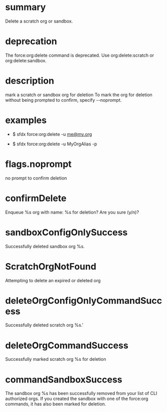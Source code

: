 # summary

Delete a scratch org or sandbox.

# deprecation

The force:org:delete command is deprecated. Use org:delete:scratch or org:delete:sandbox.

# description

mark a scratch or sandbox org for deletion
To mark the org for deletion without being prompted to confirm, specify --noprompt.

# examples

- $ sfdx force:org:delete -u me@my.org

- $ sfdx force:org:delete -u MyOrgAlias -p

# flags.noprompt

no prompt to confirm deletion

# confirmDelete

Enqueue %s org with name: %s for deletion? Are you sure (y/n)?

# sandboxConfigOnlySuccess

Successfully deleted sandbox org %s.

# ScratchOrgNotFound

Attempting to delete an expired or deleted org

# deleteOrgConfigOnlyCommandSuccess

Successfully deleted scratch org %s.'

# deleteOrgCommandSuccess

Successfully marked scratch org %s for deletion

# commandSandboxSuccess

The sandbox org %s has been successfully removed from your list of CLI authorized orgs. If you created the sandbox with one of the force:org commands, it has also been marked for deletion.

